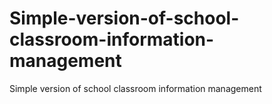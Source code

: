 # Simple-version-of-school-classroom-information-management
Simple version of school classroom information management
